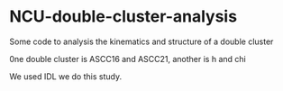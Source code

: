 # NCU-double-cluster-analysis
Some code to analysis the kinematics and structure of a double cluster

0ne double cluster is ASCC16 and ASCC21, another is h and chi

We used IDL we do this study.
